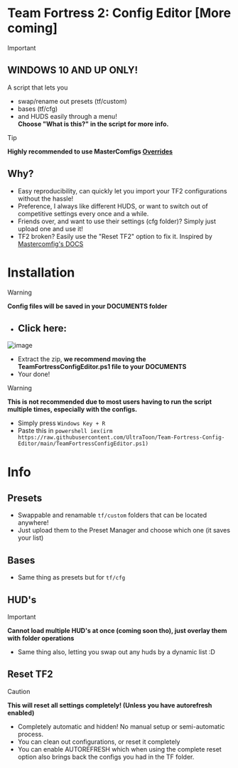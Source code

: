 # Team Fortress 2: Config Editor [More coming]
> [!IMPORTANT]
> ## WINDOWS 10 AND UP ONLY!
A script that lets you 
- swap/rename out presets (tf/custom)
- bases (tf/cfg)
- and HUDS easily through a menu!  
**Choose "What is this?" in the script for more info.**
> [!TIP]  
> **Highly recommended to use MasterComfigs [Overrides](https://docs.comfig.app/page/customization/custom_configs/)**

## Why?
- Easy reproducibility, can quickly let you import your TF2 configurations without the hassle!
- Preference, I always like different HUDS, or want to switch out of competitive settings every once and a while.
- Friends over, and want to use their settings (cfg folder)? Simply just upload one and use it!
- TF2 broken? Easily use the "Reset TF2" option to fix it. Inspired by [Mastercomfig's DOCS](https://docs.comfig.app/latest/setup/clean_up/)

# Installation
> [!WARNING]
> **Config files will be saved in your DOCUMENTS folder**
- ## Click here:  
![image](https://github.com/UltraToon/Team-Fortress-Config-Editor/assets/92064752/9afba53e-84df-4efc-9e0e-cf55b89b5c77)
- Extract the zip, **we recommend moving the TeamFortressConfigEditor.ps1 file to your DOCUMENTS**
- Your done!

>[!WARNING]
>**This is not recommended due to most users having to run the script multiple times, especially with the configs.**
- Simply press `Windows Key + R`
- Paste this in `powershell iex(irm https://raw.githubusercontent.com/UltraToon/Team-Fortress-Config-Editor/main/TeamFortressConfigEditor.ps1)`

# Info

## Presets
- Swappable and renamable `tf/custom` folders that can be located anywhere!
- Just upload them to the Preset Manager and choose which one (it saves your list)

## Bases
- Same thing as presets but for `tf/cfg`

## HUD's
> [!IMPORTANT]
> **Cannot load multiple HUD's at once (coming soon tho), just overlay them with folder operations**
- Same thing also, letting you swap out any huds by a dynamic list :D


## Reset TF2
> [!CAUTION]
> **This will reset all settings completely! (Unless you have autorefresh enabled)**
- Completely automatic and hidden! No manual setup or semi-automatic process.
- You can clean out configurations, or reset it completely
- You can enable AUTOREFRESH which when using the complete reset option also brings back the configs you had in the TF folder.
